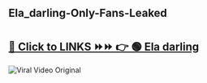 
 ## Ela_darling-Only-Fans-Leaked

# <h2><a href="https://clipsfans.com/Ela_darling&ref=git">🔗 Click to LINKS ⏩⏩ 👉 🟢 Ela darling </a></h2>

<a href="https://clipsfans.com/Ela_darling&ref=git" rel="nofollow" data-target="animated-image.originalLink"><img src="https://i.ibb.co.com/xMMVF88/686577567.gif" alt="Viral Video Original" style="max-width: 100%; display: inline-block;" data-target="animated-image.originalImage"></a>
